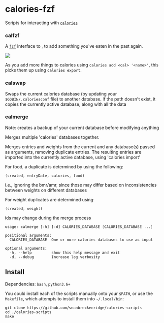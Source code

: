 # calories-fzf

Scripts for interacting with [`calories`](https://github.com/zupzup/calories)

### calfzf

A [`fzf`](https://github.com/junegunn/fzf) interface to , to add something you've eaten in the past again.

![](https://raw.githubusercontent.com/seanbreckenridge/calories-fzf/master/demo.gif)

As you add more things to calories using `calories add <cal> '<name>'`, this picks them up using `calories export`.

### calswap

Swaps the current calories database (by updating your `$GOBIN/.caloriesconf` file) to another database. If the path doesn't exist, it copies the currently active database, along with all the data

### calmerge

Note: creates a backup of your current database before modifying anything

Merges multiple 'calories' databases together.

Merges entries and weights from the current and any
database(s) passed as arguments, removing
duplicate entries. The resulting entries are imported
into the currently active database, using 'calories import'

For food, a duplicate is determined by using the following:

`(created, entryDate, calories, food)`

i.e., ignoring the bmr/amr, since those may differ based on
inconsistencies between weights on different databases

For weight duplicates are determined using:

`(created, weight)`

ids may change during the merge process

```
usage: calmerge [-h] [-d] CALORIES_DATABASE [CALORIES_DATABASE ...]

positional arguments:
  CALORIES_DATABASE  One or more calories databases to use as input

optional arguments:
  -h, --help         show this help message and exit
  -d, --debug        Increase log verbosity
```

## Install

Dependencies: `bash`, `python3.6+`

You could install each of the scripts manually onto your `$PATH`, or use the `Makefile`, which attempts to install them into `~/.local/bin`:

```
git clone https://github.com/seanbreckenridge/calories-scripts
cd ./calories-scripts
make
```
